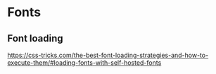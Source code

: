 # Fonts

## Font loading

https://css-tricks.com/the-best-font-loading-strategies-and-how-to-execute-them/#loading-fonts-with-self-hosted-fonts
